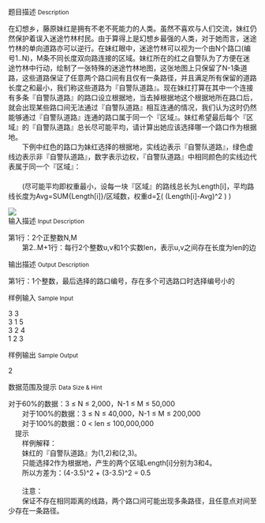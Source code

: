 <div class="panel panel-default">
<div class="area-title">
<span>
题目描述
<small>Description</small>
</span></div>
<div class="panel-body">

<p>在幻想乡，藤原妹红是拥有不老不死能力的人类。虽然不喜欢与人们交流，妹红仍然保护着误入迷途竹林村民。由于算得上是幻想乡最强的人类，对于她而言，迷途竹林的单向道路亦可以逆行。在妹红眼中，迷途竹林可以视为一个由N个路口(编号1..N)，M条不同长度双向路连接的区域。妹红所在的红之自警队为了方便在迷途竹林中行动，绘制了一张特殊的迷途竹林地图，这张地图上只保留了N-1条道路，这些道路保证了任意两个路口间有且仅有一条路径，并且满足所有保留的道路长度之和最小，我们称这些道路为『自警队道路』。现在妹红打算在其中一个连接有多条『自警队道路』的路口设立根据地，当去掉根据地这个根据地所在路口后，就会出现某些路口间无法通过『自警队道路』相互连通的情况，我们认为这时仍然能够通过『自警队道路』连通的路口属于同一个『区域』。妹红希望最后每个『区域』的『自警队道路』总长尽可能平均，请计算出她应该选择哪一个路口作为根据地。<br> 　　下例中红色的路口为妹红选择的根据地，实线边表示『自警队道路』，绿色虚线边表示非『自警队道路』，数字表示边权，『自警队道路』中相同颜色的实线边代表属于同一个『区域』：<br> 　　<br> 　　(尽可能平均即权重最小，设每一块『区域』的路线总长为Length[i]，平均路线长度为Avg=SUM{Length[i]}/区域数，权重d=∑( (Length[i]-Avg)^2 ) )</p>

<img src="/source/codevs/codevs-1419/img/aHR0cDovL3d3dy5qb3lvaS5jbi9wcm9ibGVtL2NvZGV2cy0xNDE5L2h0dHA6Ly9jb2RldnMuY24vbWVkaWEvaW1hZ2UvMTM2Mzk1NTA2OS40MzAuNTEyNzU0Nzk1MzcyLmdpZg==.gif" style="max-width:700px">

</div>
</div>

<div class="panel panel-default">
<div class="area-title">
<span>
输入描述
<small>Input Description</small>
</span></div>
<div class="panel-body">
<p>第1行：2个正整数N,M<br> 　　第2..M+1行：每行2个整数u,v和1个实数len，表示u,v之间存在长度为len的边</p>

</div>
</div>
<div  class="panel panel-default">
<div class="area-title">
<span>
输出描述
<small>Output Description</small>
</span></div>
<div class="panel-body">

<p>第1行：1个整数，最后选择的路口编号，存在多个可选路口时选择编号小的</p>

</div>
</div>


<div class="panel panel-default">
<div class="area-title">
<span>
样例输入
<small>Sample Input</small>
</span></div>
<div class="panel-body">
<p>3 3<br> 3 1 5<br> 3 2 4<br> 1 2 3</p>

</div>
</div>

<div class="panel panel-default">
<div class="area-title">
<span>
样例输出
<small>Sample Output</small>
</span></div>
<div class="panel-body">
<p>2</p>

</div>
</div>

<div class="panel panel-default">
<div class="area-title">
<span>
数据范围及提示
<small>Data Size & Hint</small>
</span></div>
<div class="panel-body">
<p>对于60%的数据：3 ≤ N ≤ 2,000，N-1 ≤ M ≤ 50,000<br> 　　对于100%的数据：3 ≤ N ≤ 40,000，N-1 ≤ M ≤ 200,000<br> 　　对于100%的数据：0 &lt; len ≤ 100,000,000<br>　提示<br>　　样例解释：<br> 　　妹红的『自警队道路』为(1,2)和(2,3)。<br> 　　只能选择2作为根据地，产生的两个区域Length[i]分别为3和4。<br> 　　所以方差为：(4-3.5)^2 + (3-3.5)^2 = 0.5<br><br> 　　注意：<br> 　　保证不存在相同距离的线路，两个路口间可能出现多条路径，且任意点对间至少存在一条路径。</p>
</div>
</div>
